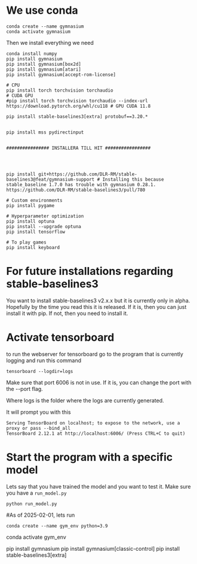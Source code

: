 # We use conda
```
conda create --name gymnasium
conda activate gymnasium
```
Then we install everything we need
```
conda install numpy
pip install gymnasium
pip install gymnasium[box2d]
pip install gymnasium[atari]
pip install gymnasium[accept-rom-license]

# CPU 
pip install torch torchvision torchaudio
# CUDA GPU 
#pip install torch torchvision torchaudio --index-url https://download.pytorch.org/whl/cu118 # GPU CUDA 11.8

pip install stable-baselines3[extra] protobuf==3.20.*


pip install mss pydirectinput


################ INSTALLERA TILL HIT #################




pip install git+https://github.com/DLR-RM/stable-baselines3@feat/gymnasium-support # Installing this because stable_baseline 1.7.0 has trouble with gymnasium 0.28.1. https://github.com/DLR-RM/stable-baselines3/pull/780

# Custom environments
pip install pygame

# Hyperparameter optimization
pip install optuna
pip install --upgrade optuna
pip install tensorflow

# To play games
pip install keyboard
```

# For future installations regarding stable-baselines3
You want to install stable-baselines3 v2.x.x but it is currently only in alpha. Hopefully by the time you read this it is released. If it is, then you can just install it with pip. If not, then you need to install it.

# Activate tensorboard
to run the webserver for tensorboard go to the program that is currently logging and run this command
```
tensorboard --logdir=logs
```
Make sure that port 6006 is not in use. If it is, you can change the port with the --port flag.

Where logs is the folder where the logs are currently generated.

It will prompt you with this
```
Serving TensorBoard on localhost; to expose to the network, use a proxy or pass --bind_all
TensorBoard 2.12.1 at http://localhost:6006/ (Press CTRL+C to quit)
```

# Start the program with a specific model
Lets say that you have trained the model and you want to test it. Make sure you have a `run_model.py`
```
python run_model.py
```


#As of 2025-02-01, lets run
```
conda create --name gym_env python=3.9
```
conda activate gym_env


pip install gymnasium
pip install gymnasium[classic-control]
pip install stable-baselines3[extra]